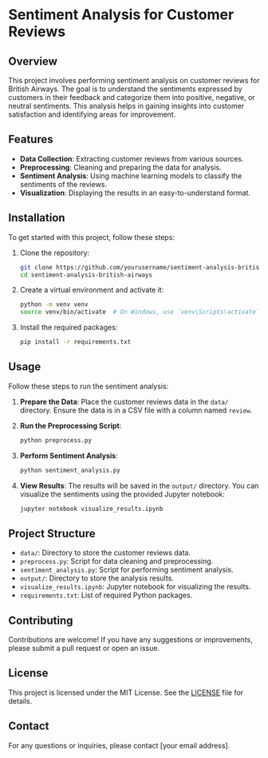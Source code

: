 # Sentiment Analysis for Customer Reviews

## Overview
This project involves performing sentiment analysis on customer reviews for British Airways. The goal is to understand the sentiments expressed by customers in their feedback and categorize them into positive, negative, or neutral sentiments. This analysis helps in gaining insights into customer satisfaction and identifying areas for improvement.

## Features
- **Data Collection**: Extracting customer reviews from various sources.
- **Preprocessing**: Cleaning and preparing the data for analysis.
- **Sentiment Analysis**: Using machine learning models to classify the sentiments of the reviews.
- **Visualization**: Displaying the results in an easy-to-understand format.

## Installation
To get started with this project, follow these steps:

1. Clone the repository:
    ```bash
    git clone https://github.com/yourusername/sentiment-analysis-british-airways.git
    cd sentiment-analysis-british-airways
    ```

2. Create a virtual environment and activate it:
    ```bash
    python -m venv venv
    source venv/bin/activate  # On Windows, use `venv\Scripts\activate`
    ```

3. Install the required packages:
    ```bash
    pip install -r requirements.txt
    ```

## Usage
Follow these steps to run the sentiment analysis:

1. **Prepare the Data**: Place the customer reviews data in the `data/` directory. Ensure the data is in a CSV file with a column named `review`.

2. **Run the Preprocessing Script**:
    ```bash
    python preprocess.py
    ```

3. **Perform Sentiment Analysis**:
    ```bash
    python sentiment_analysis.py
    ```

4. **View Results**: The results will be saved in the `output/` directory. You can visualize the sentiments using the provided Jupyter notebook:
    ```bash
    jupyter notebook visualize_results.ipynb
    ```

## Project Structure
- `data/`: Directory to store the customer reviews data.
- `preprocess.py`: Script for data cleaning and preprocessing.
- `sentiment_analysis.py`: Script for performing sentiment analysis.
- `output/`: Directory to store the analysis results.
- `visualize_results.ipynb`: Jupyter notebook for visualizing the results.
- `requirements.txt`: List of required Python packages.

## Contributing
Contributions are welcome! If you have any suggestions or improvements, please submit a pull request or open an issue.

## License
This project is licensed under the MIT License. See the [LICENSE](LICENSE) file for details.

## Contact
For any questions or inquiries, please contact [your email address].
